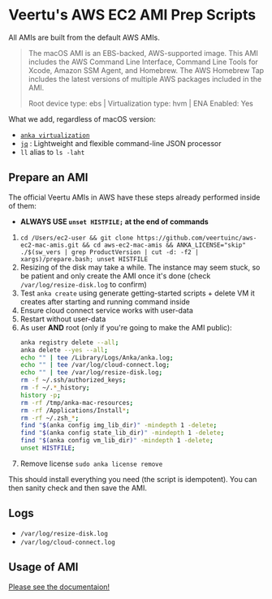 # Veertu's AWS EC2 AMI Prep Scripts

All AMIs are built from the default AWS AMIs.

> The macOS AMI is an EBS-backed, AWS-supported image. This AMI includes the AWS Command Line Interface, Command Line Tools for Xcode, Amazon SSM Agent, and Homebrew. The AWS Homebrew Tap includes the latest versions of multiple AWS packages included in the AMI.
>
> Root device type: ebs | Virtualization type: hvm | ENA Enabled: Yes

What we add, regardless of macOS version:

- [`anka virtualization`](https://veertu.com/anka-build/)
- [`jq`](https://formulae.brew.sh/formula/jq) : Lightweight and flexible command-line JSON processor
- `ll` alias to `ls -laht`

## Prepare an AMI

The official Veertu AMIs in AWS have these steps already performed inside of them:

- **ALWAYS USE `unset HISTFILE;` at the end of commands**

1. `cd /Users/ec2-user && git clone https://github.com/veertuinc/aws-ec2-mac-amis.git && cd aws-ec2-mac-amis && ANKA_LICENSE="skip" ./$(sw_vers | grep ProductVersion | cut -d: -f2 | xargs)/prepare.bash; unset HISTFILE`
1. Resizing of the disk may take a while. The instance may seem stuck, so be patient and only create the AMI once it's done (check `/var/log/resize-disk.log` to confirm) <!-- 1. You now need to VNC in once (requirement for Anka to have necessary services): `open vnc://ec2-user:{GENERATEDPASSWORD}@{INSTANCEPUBLICIP}` // DOESN'T SEEM NECESSARY AND HAVING VNC ON BY DEFAULT IS RISKY -->
1. Test `anka create` using generate getting-started scripts + delete VM it creates after starting and running command inside
1. Ensure cloud connect service works with user-data
1. Restart without user-data
1. As user **AND** root (only if you're going to make the AMI public):
    ```bash
    anka registry delete --all;
    anka delete --yes --all;
    echo "" | tee /Library/Logs/Anka/anka.log; 
    echo "" | tee /var/log/cloud-connect.log;
    echo "" | tee /var/log/resize-disk.log; 
    rm -f ~/.ssh/authorized_keys; 
    rm -f ~/.*_history; 
    history -p;
    rm -rf /tmp/anka-mac-resources; 
    rm -rf /Applications/Install*;
    rm -rf ~/.zsh_*;
    find "$(anka config img_lib_dir)" -mindepth 1 -delete;
    find "$(anka config state_lib_dir)" -mindepth 1 -delete;
    find "$(anka config vm_lib_dir)" -mindepth 1 -delete;
    unset HISTFILE;
    ```
1. Remove license `sudo anka license remove`

This should install everything you need (the script is idempotent). You can then sanity check and then save the AMI.

## Logs

- `/var/log/resize-disk.log`
- `/var/log/cloud-connect.log`

## Usage of AMI

[Please see the documentaion!](https://docs.veertu.com/anka/intel/getting-started/aws-ec2-mac/)